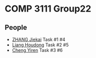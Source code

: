 # COMP 3111 Group22

## People
- [ZHANG Jiekai](jzhanger@connect.ust.hk) Task #1 #4
- [Liang Houdong](hliangam@connect.ust.hk) Task #2 #5
- [Cheng Yiren](ychengaz@connect.ust.hk) Task #3 #6